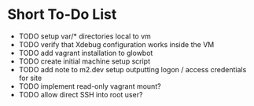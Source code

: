 # Short To-Do List

* TODO setup var/* directories local to vm
* TODO verify that Xdebug configuration works inside the VM
* TODO add vagrant installation to glowbot
* TODO create initial machine setup script
* TODO add note to m2.dev setup outputting logon / access credentials for site
* TODO implement read-only vagrant mount?
* TODO allow direct SSH into root user?
